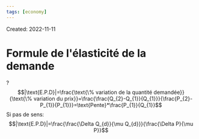 ```yaml
---
tags: [economy] 
---
```

Created: 2022-11-11

# Formule de l'élasticité de la demande
?
$$|\text{E.P.D}|=\frac{\text{\% variation de la quantité demandée}}{\text{\% variation du prix}}=\frac{\frac{Q_{2}-Q_{1}}{Q_{1}}}{\frac{P_{2}-P_{1}}{P_{1}}}=\text{Pente}*\frac{P_{1}}{Q_{1}}$$
Si pas de sens:
$$|\text{E.P.D}|=\frac{\frac{\Delta Q_{d}}{\mu Q_{d}}}{\frac{\Delta P}{\mu P}}$$
<!--SR:!2022-11-26,9,250-->